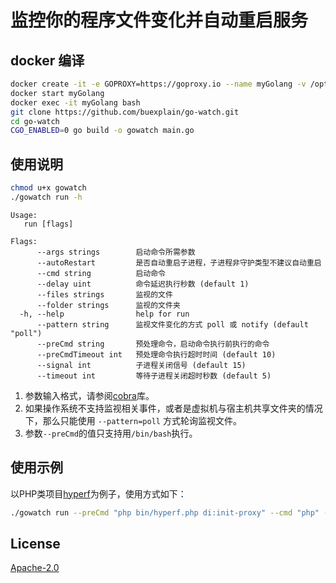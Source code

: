 # 监控你的程序文件变化并自动重启服务

## docker 编译
```bash
docker create -it -e GOPROXY=https://goproxy.io --name myGolang -v /opt:/root/src -w /root/src golang bash
docker start myGolang
docker exec -it myGolang bash
git clone https://github.com/buexplain/go-watch.git
cd go-watch
CGO_ENABLED=0 go build -o gowatch main.go
```

## 使用说明
```bash
chmod u+x gowatch
./gowatch run -h
```
```text
Usage:
   run [flags]

Flags:
      --args strings        启动命令所需参数
      --autoRestart         是否自动重启子进程，子进程非守护类型不建议自动重启
      --cmd string          启动命令
      --delay uint          命令延迟执行秒数 (default 1)
      --files strings       监视的文件
      --folder strings      监视的文件夹
  -h, --help                help for run
      --pattern string      监视文件变化的方式 poll 或 notify (default "poll")
      --preCmd string       预处理命令，启动命令执行前执行的命令
      --preCmdTimeout int   预处理命令执行超时时间 (default 10)
      --signal int          子进程关闭信号 (default 15)
      --timeout int         等待子进程关闭超时秒数 (default 5)
```

1. 参数输入格式，请参阅[cobra](https://github.com/spf13/cobra)库。
2. 如果操作系统不支持监视相关事件，或者是虚拟机与宿主机共享文件夹的情况下，那么只能使用 `--pattern=poll` 方式轮询监视文件。
3. 参数`--preCmd`的值只支持用`/bin/bash`执行。

## 使用示例
以PHP类项目[hyperf](https://github.com/hyperf-cloud/hyperf)为例子，使用方式如下：
```bash
./gowatch run --preCmd "php bin/hyperf.php di:init-proxy" --cmd "php" --args "/hyperf-skeleton/bin/hyperf.php, start" --files "/hyperf-skeleton/.env" --folder "/hyperf-skeleton/app/, /hyperf-skeleton/config/" --autoRestart true
```

## License
[Apache-2.0](http://www.apache.org/licenses/LICENSE-2.0.html)